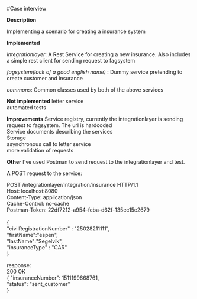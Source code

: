 #Case interview


**Description**

Implementing a scenario for creating a insurance system


**Implemented**

_integrationlayer_: A Rest Service for creating a new insurance.  Also includes a simple rest client for sending request to fagsystem

_fagsystem(lack of a good english name)_ : Dummy service pretending to create customer and insurance

_commons_:  Common classes used by both of the above services



**Not implemented**
letter service <br/>
automated tests


**Improvements**
Service registry, currently the integrationlayer is sending request to fagsystem. The url is hardcoded<br/>
Service documents describing the services<br/>
Storage<br/>
asynchronous call to letter service<br/>
more validation of requests

**Other**
I´ve used Postman to send request to the integrationlayer and test.

A POST request to the service:

POST /integrationlayer/integration/insurance HTTP/1.1 <br/>
Host: localhost:8080<br/>
Content-Type: application/json<br/>
Cache-Control: no-cache<br/>
Postman-Token: 22df7212-a954-fcba-d62f-135ec15c2679<br/>
<br/>
{<br/>
	"civilRegistrationNumber" : "25028211111",<br/>
	"firstName":"espen",<br/>
	"lastName":"Segelvik",<br/>
	"insuranceType" : "CAR"<br/>
}<br/>


response:<br/>
200 OK
<br/>
{
    "insuranceNumber": 1511199668761,<br/>
    "status": "sent_customer"<br/>
}